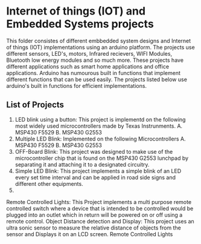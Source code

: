 # Internet of things (IOT) and Embedded Systems projects
This folder consistes of different embbedded system designs and Internet of things (IOT) implementations using an arduino platform. The projects use different sensors, LED's, motors, Infrared recievers, WIFI Modules, Bluetooth low energy modules and so much more. These projects have different applications such as smart home applications and office applications. 
Arduino has numourous built in functions that implement different functions that can be used easily. The projects listed below use arduino's built in functions for efficient implementations. 
## List of Projects
1. LED blink using a button: This project is implementd on the following most widely used microcontrollers made by Texas Instrunments.
    A. MSP430 F5529
    B. MSP430 G2553
2. Multiple LED Blink: Implemented on the following Microcontrollers
    A. MSP430 F5529
    B. MSP430 G2553
3. OFF-Board Blink: This project was designed to make use of the microcontroller chip that is found on the MSP430 G2553 lunchpad by separating it and attaching it to a designated circuitry.
4. Simple LED Blink: This project implements a simple blink of an LED every set time interval and can be applied in road side signs and different other equipments.
5.
 Remote Controlled Lights: 
This Project implements a multi purpose remote controlled switch where a device that is intended to be controlled would be plugged into an outlet which in return will be powered on or off using a remote control.
 Object Distance detection and Display:
This project uses an ultra sonic sensor to measure the relative distance of objects from the sensor and Displays it on an LCD screen.
 Remote Controlled Lights


